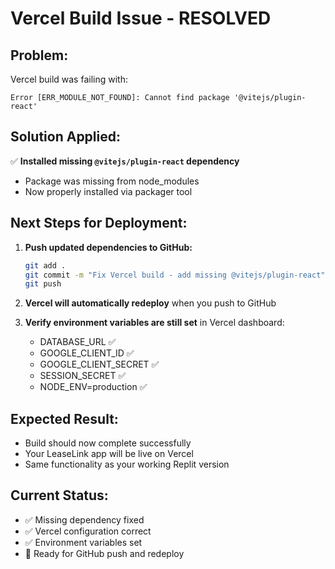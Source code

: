 # Vercel Build Issue - RESOLVED

## Problem:
Vercel build was failing with:
```
Error [ERR_MODULE_NOT_FOUND]: Cannot find package '@vitejs/plugin-react'
```

## Solution Applied:
✅ **Installed missing `@vitejs/plugin-react` dependency**
- Package was missing from node_modules
- Now properly installed via packager tool

## Next Steps for Deployment:

1. **Push updated dependencies to GitHub:**
   ```bash
   git add .
   git commit -m "Fix Vercel build - add missing @vitejs/plugin-react"
   git push
   ```

2. **Vercel will automatically redeploy** when you push to GitHub

3. **Verify environment variables are still set** in Vercel dashboard:
   - DATABASE_URL ✅
   - GOOGLE_CLIENT_ID ✅
   - GOOGLE_CLIENT_SECRET ✅
   - SESSION_SECRET ✅
   - NODE_ENV=production ✅

## Expected Result:
- Build should now complete successfully
- Your LeaseLink app will be live on Vercel
- Same functionality as your working Replit version

## Current Status:
- ✅ Missing dependency fixed
- ✅ Vercel configuration correct
- ✅ Environment variables set
- 🔄 Ready for GitHub push and redeploy